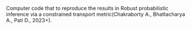 Computer code that to reproduce the results in Robust probabilistic inference via a constrained transport metric(Chakraborty A., Bhattacharya A., Pati D., 2023+).


